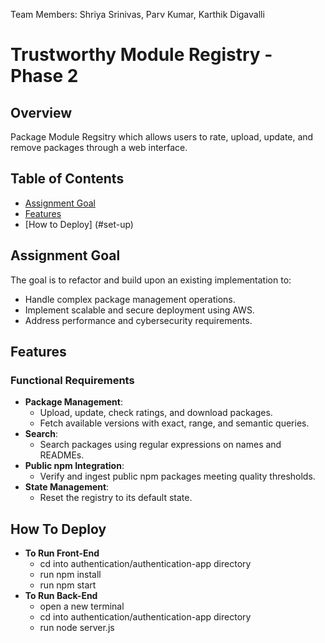 Team Members: Shriya Srinivas, Parv Kumar, Karthik Digavalli
# Trustworthy Module Registry - Phase 2

## Overview
Package Module Regsitry which allows users to rate, upload, update, and remove packages through a web interface.

## Table of Contents
- [Assignment Goal](#assignment-goal)
- [Features](#features)
- [How to Deploy] (#set-up)

## Assignment Goal
The goal is to refactor and build upon an existing implementation to:
- Handle complex package management operations.
- Implement scalable and secure deployment using AWS.
- Address performance and cybersecurity requirements.

## Features

### Functional Requirements
- **Package Management**:
  - Upload, update, check ratings, and download packages.
  - Fetch available versions with exact, range, and semantic queries.
- **Search**:
  - Search packages using regular expressions on names and READMEs.
- **Public npm Integration**:
  - Verify and ingest public npm packages meeting quality thresholds.
- **State Management**:
  - Reset the registry to its default state.

 ## How To Deploy
 - **To Run Front-End**
   - cd into authentication/authentication-app directory
   - run npm install
   - run npm start
- **To Run Back-End**
   - open a new terminal
   - cd into authentication/authentication-app directory
   - run node server.js



